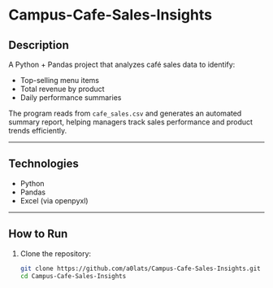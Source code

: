 # Campus-Cafe-Sales-Insights

## Description
A Python + Pandas project that analyzes café sales data to identify:
- Top-selling menu items
- Total revenue by product
- Daily performance summaries

The program reads from `cafe_sales.csv` and generates an automated summary report, helping managers track sales performance and product trends efficiently.

---

## Technologies
- Python  
- Pandas  
- Excel (via openpyxl)

---

## How to Run
1. Clone the repository:
   ```bash
   git clone https://github.com/a0lats/Campus-Cafe-Sales-Insights.git
   cd Campus-Cafe-Sales-Insights
